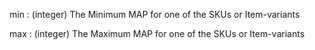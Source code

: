 min
: (integer) The Minimum MAP for one of the SKUs or Item-variants

max
: (integer) The Maximum MAP for one of the SKUs or Item-variants